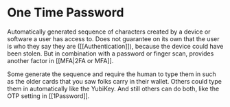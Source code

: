 # One Time Password
Automatically generated sequence of characters created by a device or software a user has access to. Does not guarantee on its own that the user is who they say they are ([[Authentication]]), because the device could have been stolen. But in combination with a password or finger scan, provides another factor in [[MFA|2FA or MFA]]. 

Some generate the sequence and require the human to type them in such as the older cards that you saw folks carry in their wallet. Others could type them in automatically like the YubiKey. And still others can do both, like the OTP setting in [[1Password]].